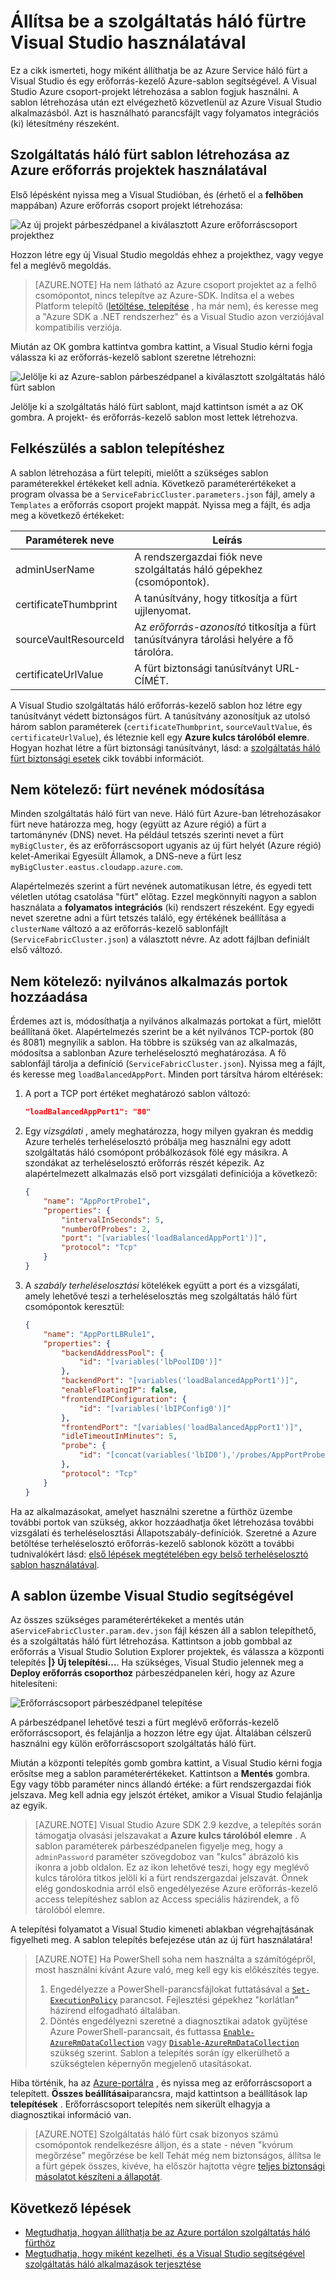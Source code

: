 <properties
   pageTitle="A Visual Studio segítségével szolgáltatás háló fürt beállítása |} Microsoft Azure"
   description="Megtudhatja, hogy miként állíthatja be a szolgáltatás háló fürtre, Azure erőforráscsoport projektté a Visual Studio által létrehozott erőforrás-kezelő Azure-sablon segítségével"
   services="service-fabric"
   documentationCenter=".net"
   authors="karolz-ms"
   manager="adegeo"
   editor=""/>

<tags
   ms.service="service-fabric"
   ms.devlang="dotNet"
   ms.topic="article"
   ms.tgt_pltfrm="NA"
   ms.workload="NA"
   ms.date="10/06/2016"
   ms.author="karolz@microsoft.com"/>

# <a name="set-up-a-service-fabric-cluster-by-using-visual-studio"></a>Állítsa be a szolgáltatás háló fürtre Visual Studio használatával
Ez a cikk ismerteti, hogy miként állíthatja be az Azure Service háló fürt a Visual Studio és egy erőforrás-kezelő Azure-sablon segítségével. A Visual Studio Azure csoport-projekt létrehozása a sablon fogjuk használni. A sablon létrehozása után ezt elvégezhető közvetlenül az Azure Visual Studio alkalmazásból. Azt is használható parancsfájlt vagy folyamatos integrációs (ki) létesítmény részeként.

## <a name="create-a-service-fabric-cluster-template-by-using-an-azure-resource-group-project"></a>Szolgáltatás háló fürt sablon létrehozása az Azure erőforrás projektek használatával
Első lépésként nyissa meg a Visual Studióban, és (érhető el a **felhőben** mappában) Azure erőforrás csoport projekt létrehozása:

![Az új projekt párbeszédpanel a kiválasztott Azure erőforráscsoport projekthez][1]

Hozzon létre egy új Visual Studio megoldás ehhez a projekthez, vagy vegye fel a meglévő megoldás.

>[AZURE.NOTE] Ha nem látható az Azure csoport projektet az a felhő csomópontot, nincs telepítve az Azure-SDK. Indítsa el a webes Platform telepítő ([letöltése, telepítése](http://www.microsoft.com/web/downloads/platform.aspx) , ha már nem), és keresse meg a "Azure SDK a .NET rendszerhez" és a Visual Studio azon verziójával kompatibilis verziója.

Miután az OK gombra kattintva gombra kattint, a Visual Studio kérni fogja válassza ki az erőforrás-kezelő sablont szeretne létrehozni:

![Jelölje ki az Azure-sablon párbeszédpanel a kiválasztott szolgáltatás háló fürt sablon][2]

Jelölje ki a szolgáltatás háló fürt sablont, majd kattintson ismét a az OK gombra. A projekt- és erőforrás-kezelő sablon most lettek létrehozva.

## <a name="prepare-the-template-for-deployment"></a>Felkészülés a sablon telepítéshez
A sablon létrehozása a fürt telepíti, mielőtt a szükséges sablon paraméterekkel értékeket kell adnia. Következő paraméterértékeket a program olvassa be a `ServiceFabricCluster.parameters.json` fájl, amely a `Templates` a erőforrás csoport projekt mappát. Nyissa meg a fájlt, és adja meg a következő értékeket:

|Paraméterek neve           |Leírás|
|-----------------------  |--------------------------|
|adminUserName            |A rendszergazdai fiók neve szolgáltatás háló gépekhez (csomópontok).|
|certificateThumbprint    |A tanúsítvány, hogy titkosítja a fürt ujjlenyomat.|
|sourceVaultResourceId    |Az *erőforrás-azonosító* titkosítja a fürt tanúsítványra tárolási helyére a fő tárolóra.|
|certificateUrlValue      |A fürt biztonsági tanúsítványt URL-CÍMÉT.|

A Visual Studio szolgáltatás háló erőforrás-kezelő sablon hoz létre egy tanúsítványt védett biztonságos fürt. A tanúsítvány azonosítjuk az utolsó három sablon paraméterek (`certificateThumbprint`, `sourceVaultValue`, és `certificateUrlValue`), és léteznie kell egy **Azure kulcs tárolóból elemre**. Hogyan hozhat létre a fürt biztonsági tanúsítványt, lásd: a [szolgáltatás háló fürt biztonsági esetek](service-fabric-cluster-security.md#x509-certificates-and-service-fabric) cikk további információt.

## <a name="optional-change-the-cluster-name"></a>Nem kötelező: fürt nevének módosítása
Minden szolgáltatás háló fürt van neve. Háló fürt Azure-ban létrehozásakor fürt neve határozza meg, hogy (együtt az Azure régió) a fürt a tartománynév (DNS) nevet. Ha például tetszés szerinti nevet a fürt `myBigCluster`, és az erőforráscsoport ugyanis az új fürt helyét (Azure régió) kelet-Amerikai Egyesült Államok, a DNS-neve a fürt lesz `myBigCluster.eastus.cloudapp.azure.com`.

Alapértelmezés szerint a fürt nevének automatikusan létre, és egyedi tett véletlen utótag csatolása "fürt" előtag. Ezzel megkönnyíti nagyon a sablon használata a **folyamatos integrációs** (ki) rendszert részeként. Egy egyedi nevet szeretne adni a fürt tetszés találó, egy értékének beállítása a `clusterName` változó a az erőforrás-kezelő sablonfájlt (`ServiceFabricCluster.json`) a választott névre. Az adott fájlban definiált első változó.

## <a name="optional-add-public-application-ports"></a>Nem kötelező: nyilvános alkalmazás portok hozzáadása
Érdemes azt is, módosíthatja a nyilvános alkalmazás portokat a fürt, mielőtt beállítaná őket. Alapértelmezés szerint be a két nyilvános TCP-portok (80 és 8081) megnyílik a sablon. Ha többre is szükség van az alkalmazás, módosítsa a sablonban Azure terheléselosztó meghatározása. A fő sablonfájl tárolja a definíció (`ServiceFabricCluster.json`). Nyissa meg a fájlt, és keresse meg `loadBalancedAppPort`. Minden port társítva három eltérések:

1. A port a TCP port értéket meghatározó sablon változó:

    ```json
    "loadBalancedAppPort1": "80"
    ```

2. Egy *vizsgálati* , amely meghatározza, hogy milyen gyakran és meddig Azure terhelés terheléselosztó próbálja meg használni egy adott szolgáltatás háló csomópont próbálkozások fölé egy másikra. A szondákat az terheléselosztó erőforrás részét képezik. Az alapértelmezett alkalmazás első port vizsgálati definíciója a következő:

    ```json
    {
        "name": "AppPortProbe1",
        "properties": {
            "intervalInSeconds": 5,
            "numberOfProbes": 2,
            "port": "[variables('loadBalancedAppPort1')]",
            "protocol": "Tcp"
        }
    }
    ```

3. A *szabály terheléselosztási* kötelékek együtt a port és a vizsgálati, amely lehetővé teszi a terheléselosztás meg szolgáltatás háló fürt csomópontok keresztül:

    ```json
    {
        "name": "AppPortLBRule1",
        "properties": {
            "backendAddressPool": {
                "id": "[variables('lbPoolID0')]"
            },
            "backendPort": "[variables('loadBalancedAppPort1')]",
            "enableFloatingIP": false,
            "frontendIPConfiguration": {
                "id": "[variables('lbIPConfig0')]"
            },
            "frontendPort": "[variables('loadBalancedAppPort1')]",
            "idleTimeoutInMinutes": 5,
            "probe": {
                "id": "[concat(variables('lbID0'),'/probes/AppPortProbe1')]"
            },
            "protocol": "Tcp"
        }
    }
    ```
Ha az alkalmazásokat, amelyet használni szeretne a fürthöz üzembe további portok van szükség, akkor hozzáadhatja őket létrehozása további vizsgálati és terheléselosztási Állapotszabály-definíciók. Szeretné a Azure betöltése terheléselosztó erőforrás-kezelő sablonok között a további tudnivalókért lásd: [első lépések megtételében egy belső terheléselosztó sablon használatával](../load-balancer/load-balancer-get-started-ilb-arm-template.md).

## <a name="deploy-the-template-by-using-visual-studio"></a>A sablon üzembe Visual Studio segítségével
Az összes szükséges paraméterértékeket a mentés után a`ServiceFabricCluster.param.dev.json` fájl készen áll a sablon telepíthető, és a szolgáltatás háló fürt létrehozása. Kattintson a jobb gombbal az erőforrás a Visual Studio Solution Explorer projektek, és válassza a központi telepítés **|} Új telepítési...**. Ha szükséges, Visual Studio jelennek meg a **Deploy erőforrás csoporthoz** párbeszédpanelen kéri, hogy az Azure hitelesíteni:

![Erőforráscsoport párbeszédpanel telepítése][3]

A párbeszédpanel lehetővé teszi a fürt meglévő erőforrás-kezelő erőforráscsoport, és felajánlja a hozzon létre egy újat. Általában célszerű használni egy külön erőforráscsoport szolgáltatás háló fürt.

Miután a központi telepítés gomb gombra kattint, a Visual Studio kérni fogja erősítse meg a sablon paraméterértékeket. Kattintson a **Mentés** gombra. Egy vagy több paraméter nincs állandó értéke: a fürt rendszergazdai fiók jelszava. Meg kell adnia egy jelszót értéket, amikor a Visual Studio felajánlja az egyik.

>[AZURE.NOTE] Visual Studio Azure SDK 2.9 kezdve, a telepítés során támogatja olvasási jelszavakat a **Azure kulcs tárolóból elemre** . A sablon paraméterek párbeszédpanelen figyelje meg, hogy a `adminPassword` paraméter szövegdoboz van "kulcs" ábrázoló kis ikonra a jobb oldalon. Ez az ikon lehetővé teszi, hogy egy meglévő kulcs tárolóra titkos jelöli ki a fürt rendszergazdai jelszavát. Önnek elég gondoskodnia arról első engedélyezése Azure erőforrás-kezelő access telepítéshez sablon az Access speciális házirendek, a fő tárolóból elemre. 

A telepítési folyamatot a Visual Studio kimeneti ablakban végrehajtásának figyelheti meg. A sablon telepítés befejezése után az új fürt használatára!

>[AZURE.NOTE] Ha PowerShell soha nem használta a számítógépről, most használni kívánt Azure való, meg kell egy kis előkészítés tegye.
>1. Engedélyezze a PowerShell-parancsfájlokat futtatásával a [`Set-ExecutionPolicy`](https://technet.microsoft.com/library/hh849812.aspx) parancsot. Fejlesztési gépekhez "korlátlan" házirend elfogadható általában.
>2. Döntés engedélyezni szeretné a diagnosztikai adatok gyűjtése Azure PowerShell-parancsait, és futtassa [`Enable-AzureRmDataCollection`](https://msdn.microsoft.com/library/mt619303.aspx) vagy [`Disable-AzureRmDataCollection`](https://msdn.microsoft.com/library/mt619236.aspx) szükség szerint. Sablon a telepítés során így elkerülhető a szükségtelen képernyőn megjelenő utasításokat.

Hiba történik, ha az [Azure-portálra](https://portal.azure.com/) , és nyissa meg az erőforráscsoport a telepített. **Összes beállításai**parancsra, majd kattintson a beállítások lap **telepítések** . Erőforráscsoport telepítés nem sikerült elhagyja a diagnosztikai információ van.

>[AZURE.NOTE] Szolgáltatás háló fürt csak bizonyos számú csomópontok rendelkezésre álljon, és a state - néven "kvórum megőrzése" megőrzése be kell Tehát még nem biztonságos, állítsa le a fürt gépek összes, kivéve, ha először hajtotta végre [teljes biztonsági másolatot készíteni a állapotát](service-fabric-reliable-services-backup-restore.md).

## <a name="next-steps"></a>Következő lépések
- [Megtudhatja, hogyan állíthatja be az Azure portálon szolgáltatás háló fürthöz](service-fabric-cluster-creation-via-portal.md)
- [Megtudhatja, hogy miként kezelheti, és a Visual Studio segítségével szolgáltatás háló alkalmazások terjesztése](service-fabric-manage-application-in-visual-studio.md)

<!--Image references-->
[1]: ./media/service-fabric-cluster-creation-via-visual-studio/azure-resource-group-project-creation.png
[2]: ./media/service-fabric-cluster-creation-via-visual-studio/selecting-azure-template.png
[3]: ./media/service-fabric-cluster-creation-via-visual-studio/deploy-to-azure.png
